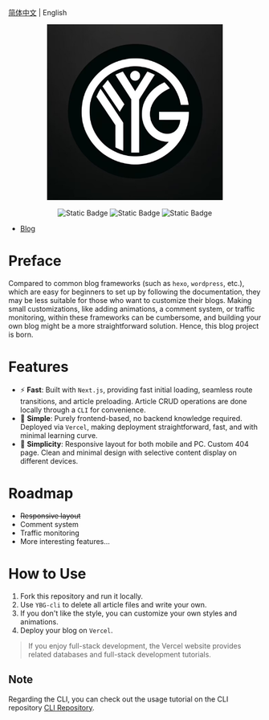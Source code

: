 [简体中文](./README.md) | English

<p align="center">
<a href="https://yyblog-gamma.vercel.app/about">
  <img src="./app/favicon.ico" alt="yyblog Logo" width="350">
</a>
</p>
<div align="center">

<img alt="Static Badge" src="https://img.shields.io/badge/v21.6-gray?style=flat&logo=nodedotjs&logoColor=brightgreen&label=Node&labelColor=white">
<img alt="Static Badge" src="https://img.shields.io/badge/v14.0-gray?style=flat&logo=nextdotjs&logoColor=black&label=Next&labelColor=white">
<img alt="Static Badge" src="https://img.shields.io/badge/v3.3-gray?style=flat&logo=tailwindcss&logoColor=%2306B6D4&label=Tailwind&labelColor=white">

</div>

- [Blog](https://yyblog-gamma.vercel.app/)

# Preface

Compared to common blog frameworks (such as `hexo`, `wordpress`, etc.), which are easy for beginners to set up by following the documentation, they may be less suitable for those who want to customize their blogs. Making small customizations, like adding animations, a comment system, or traffic monitoring, within these frameworks can be cumbersome, and building your own blog might be a more straightforward solution. Hence, this blog project is born.

# Features

- ⚡ **Fast**: Built with `Next.js`, providing fast initial loading, seamless route transitions, and article preloading. Article CRUD operations are done locally through a `CLI` for convenience.
- 🌱 **Simple**: Purely frontend-based, no backend knowledge required. Deployed via `Vercel`, making deployment straightforward, fast, and with minimal learning curve.
- 🔮 **Simplicity**: Responsive layout for both mobile and PC. Custom 404 page. Clean and minimal design with selective content display on different devices.

# Roadmap

- ~~Responsive layout~~
- Comment system
- Traffic monitoring
- More interesting features...

# How to Use

1. Fork this repository and run it locally.
2. Use `YBG-cli` to delete all article files and write your own.
3. If you don't like the style, you can customize your own styles and animations.
4. Deploy your blog on `Vercel`.

> If you enjoy full-stack development, the Vercel website provides related databases and full-stack development tutorials.

## Note

Regarding the CLI, you can check out the usage tutorial on the CLI repository [CLI Repository](https://github.com/YYGod0120/YBG-cli).
